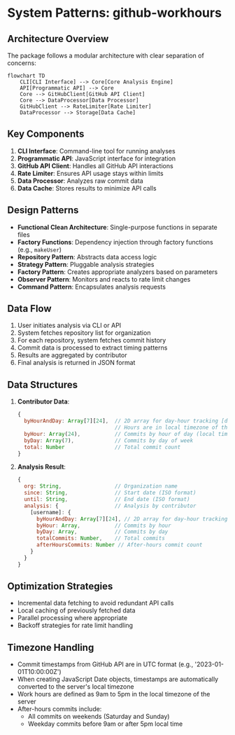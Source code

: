 # System Patterns: github-workhours

## Architecture Overview
The package follows a modular architecture with clear separation of concerns:

```mermaid
flowchart TD
    CLI[CLI Interface] --> Core[Core Analysis Engine]
    API[Programmatic API] --> Core
    Core --> GitHubClient[GitHub API Client]
    Core --> DataProcessor[Data Processor]
    GitHubClient --> RateLimiter[Rate Limiter]
    DataProcessor --> Storage[Data Cache]
```

## Key Components
1. **CLI Interface**: Command-line tool for running analyses
2. **Programmatic API**: JavaScript interface for integration
3. **GitHub API Client**: Handles all GitHub API interactions
4. **Rate Limiter**: Ensures API usage stays within limits
5. **Data Processor**: Analyzes raw commit data
6. **Data Cache**: Stores results to minimize API calls

## Design Patterns
- **Functional Clean Architecture**: Single-purpose functions in separate files
- **Factory Functions**: Dependency injection through factory functions (e.g., `makeUser`)
- **Repository Pattern**: Abstracts data access logic
- **Strategy Pattern**: Pluggable analysis strategies
- **Factory Pattern**: Creates appropriate analyzers based on parameters
- **Observer Pattern**: Monitors and reacts to rate limit changes
- **Command Pattern**: Encapsulates analysis requests

## Data Flow
1. User initiates analysis via CLI or API
2. System fetches repository list for organization
3. For each repository, system fetches commit history
4. Commit data is processed to extract timing patterns
5. Results are aggregated by contributor
6. Final analysis is returned in JSON format

## Data Structures
1. **Contributor Data**:
   ```javascript
   {
     byHourAndDay: Array[7][24],  // 2D array for day-hour tracking [day][hour]
                                  // Hours are in local timezone of the server
     byHour: Array(24),           // Commits by hour of day (local timezone)
     byDay: Array(7),             // Commits by day of week
     total: Number                // Total commit count
   }
   ```

2. **Analysis Result**:
   ```javascript
   {
     org: String,                 // Organization name
     since: String,               // Start date (ISO format)
     until: String,               // End date (ISO format)
     analysis: {                  // Analysis by contributor
       [username]: {
         byHourAndDay: Array[7][24], // 2D array for day-hour tracking
         byHour: Array,           // Commits by hour
         byDay: Array,            // Commits by day
         totalCommits: Number,    // Total commits
         afterHoursCommits: Number // After-hours commit count
       }
     }
   }
   ```

## Optimization Strategies
- Incremental data fetching to avoid redundant API calls
- Local caching of previously fetched data
- Parallel processing where appropriate
- Backoff strategies for rate limit handling

## Timezone Handling
- Commit timestamps from GitHub API are in UTC format (e.g., '2023-01-01T10:00:00Z')
- When creating JavaScript Date objects, timestamps are automatically converted to the server's local timezone
- Work hours are defined as 9am to 5pm in the local timezone of the server
- After-hours commits include:
  - All commits on weekends (Saturday and Sunday)
  - Weekday commits before 9am or after 5pm local time
